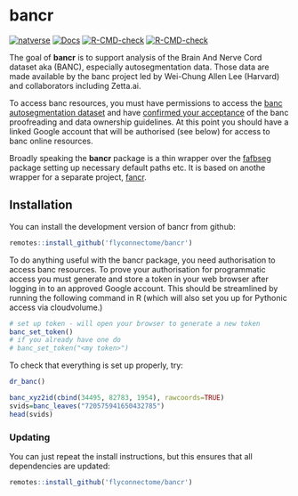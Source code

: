 # bancr

<!-- badges: start -->
[![natverse](https://img.shields.io/badge/natverse-Part%20of%20the%20natverse-a241b6)](https://natverse.github.io)
[![Docs](https://img.shields.io/badge/docs-100%25-brightgreen.svg)](https://flyconnectome.github.io/bancr/reference/)
[![R-CMD-check](https://github.com/flyconnectome/banc/workflows/R-CMD-check/badge.svg)](https://github.com/flyconnectome/banc/actions)
[![R-CMD-check](https://github.com/flyconnectome/bancr/actions/workflows/R-CMD-check.yaml/badge.svg)](https://github.com/flyconnectome/bancr/actions/workflows/R-CMD-check.yaml)
<!-- badges: end -->

The goal of **bancr** is to support analysis of the Brain And
Nerve Cord dataset aka (BANC), especially autosegmentation data. Those 
data are made available by the banc project led by Wei-Chung Allen Lee (Harvard) and  collaborators including Zetta.ai. 

To access banc resources, you must have permissions to access the [banc
autosegmentation
dataset](https://banc-reconstruction.slack.com/archives/C01RZP5JH9C/p1616522511001900)
and have [confirmed your
acceptance](https://banc-reconstruction.slack.com/archives/C01RZP5JH9C/p1617404290005300)
of the banc proofreading and data ownership guidelines. At this point you should
have a linked Google account that will be authorised (see below) for access to
banc online resources.

Broadly speaking the **bancr** package is a thin wrapper over the 
[fafbseg](https://github.com/natverse/fafbseg) package setting up necessary 
default paths etc. It is based on anothe wrapper for a separate project, 
[fancr](https://github.com/flyconnectome/fancr).

## Installation

You can install the development version of bancr from github:

```r
remotes::install_github('flyconnectome/bancr')
```

To do anything useful with the bancr package, you need authorisation to access
banc resources. To prove your authorisation for programmatic access you must
generate and store a token in your web browser after logging in to an approved
Google account. This should be streamlined by running the following command in R
(which will also set you up for Pythonic access via cloudvolume.)

```r
# set up token - will open your browser to generate a new token
banc_set_token()
# if you already have one do 
# banc_set_token("<my token>")
```

To check that everything is set up properly, try:

```r
dr_banc()

banc_xyz2id(cbind(34495, 82783, 1954), rawcoords=TRUE)
svids=banc_leaves("720575941650432785")
head(svids)
```

### Updating

You can just repeat the install instructions, but this ensures
that all dependencies are updated:

```r
remotes::install_github('flyconnectome/bancr')
```
